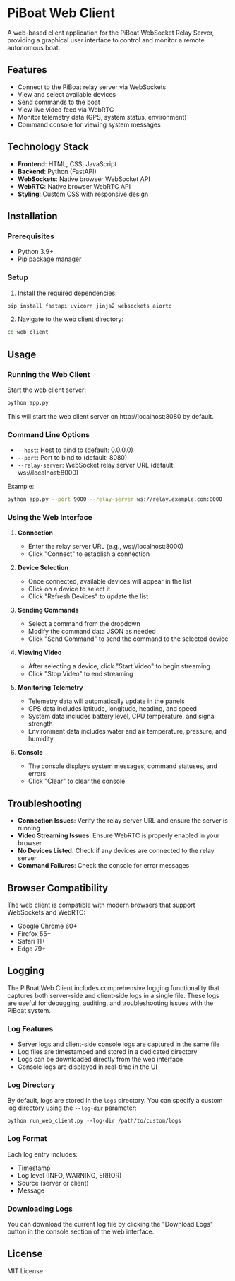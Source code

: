 # PiBoat Web Client

A web-based client application for the PiBoat WebSocket Relay Server, providing a graphical user interface to control and monitor a remote autonomous boat.

## Features

- Connect to the PiBoat relay server via WebSockets
- View and select available devices
- Send commands to the boat
- View live video feed via WebRTC
- Monitor telemetry data (GPS, system status, environment)
- Command console for viewing system messages

## Technology Stack

- **Frontend**: HTML, CSS, JavaScript
- **Backend**: Python (FastAPI)
- **WebSockets**: Native browser WebSocket API
- **WebRTC**: Native browser WebRTC API
- **Styling**: Custom CSS with responsive design

## Installation

### Prerequisites

- Python 3.9+
- Pip package manager

### Setup

1. Install the required dependencies:

```bash
pip install fastapi uvicorn jinja2 websockets aiortc
```

2. Navigate to the web client directory:

```bash
cd web_client
```

## Usage

### Running the Web Client

Start the web client server:

```bash
python app.py
```

This will start the web client server on http://localhost:8080 by default.

### Command Line Options

- `--host`: Host to bind to (default: 0.0.0.0)
- `--port`: Port to bind to (default: 8080)
- `--relay-server`: WebSocket relay server URL (default: ws://localhost:8000)

Example:

```bash
python app.py --port 9000 --relay-server ws://relay.example.com:8000
```

### Using the Web Interface

1. **Connection**
   - Enter the relay server URL (e.g., ws://localhost:8000)
   - Click "Connect" to establish a connection

2. **Device Selection**
   - Once connected, available devices will appear in the list
   - Click on a device to select it
   - Click "Refresh Devices" to update the list

3. **Sending Commands**
   - Select a command from the dropdown
   - Modify the command data JSON as needed
   - Click "Send Command" to send the command to the selected device

4. **Viewing Video**
   - After selecting a device, click "Start Video" to begin streaming
   - Click "Stop Video" to end streaming

5. **Monitoring Telemetry**
   - Telemetry data will automatically update in the panels
   - GPS data includes latitude, longitude, heading, and speed
   - System data includes battery level, CPU temperature, and signal strength
   - Environment data includes water and air temperature, pressure, and humidity

6. **Console**
   - The console displays system messages, command statuses, and errors
   - Click "Clear" to clear the console

## Troubleshooting

- **Connection Issues**: Verify the relay server URL and ensure the server is running
- **Video Streaming Issues**: Ensure WebRTC is properly enabled in your browser
- **No Devices Listed**: Check if any devices are connected to the relay server
- **Command Failures**: Check the console for error messages

## Browser Compatibility

The web client is compatible with modern browsers that support WebSockets and WebRTC:

- Google Chrome 60+
- Firefox 55+
- Safari 11+
- Edge 79+

## Logging

The PiBoat Web Client includes comprehensive logging functionality that captures both server-side and client-side logs in a single file. These logs are useful for debugging, auditing, and troubleshooting issues with the PiBoat system.

### Log Features

- Server logs and client-side console logs are captured in the same file
- Log files are timestamped and stored in a dedicated directory
- Logs can be downloaded directly from the web interface
- Console logs are displayed in real-time in the UI

### Log Directory

By default, logs are stored in the `logs` directory. You can specify a custom log directory using the `--log-dir` parameter:

```
python run_web_client.py --log-dir /path/to/custom/logs
```

### Log Format

Each log entry includes:
- Timestamp
- Log level (INFO, WARNING, ERROR)
- Source (server or client)
- Message

### Downloading Logs

You can download the current log file by clicking the "Download Logs" button in the console section of the web interface.

## License

MIT License 